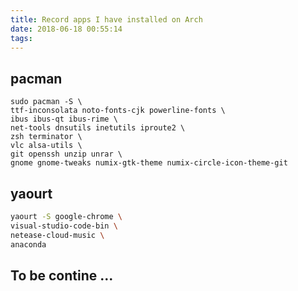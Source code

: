 ```yaml
---
title: Record apps I have installed on Arch
date: 2018-06-18 00:55:14
tags:
---
```


## pacman

```shell
sudo pacman -S \
ttf-inconsolata noto-fonts-cjk powerline-fonts \
ibus ibus-qt ibus-rime \
net-tools dnsutils inetutils iproute2 \
zsh terminator \
vlc alsa-utils \
git openssh unzip unrar \
gnome gnome-tweaks numix-gtk-theme numix-circle-icon-theme-git
```

## yaourt

```sh
yaourt -S google-chrome \
visual-studio-code-bin \
netease-cloud-music \
anaconda
```

## To be contine ...